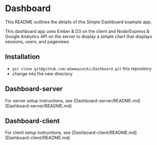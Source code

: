 # Dashboard

This README outlines the details of this Simple Dashboard example app.

This dashboard app uses Ember & D3 on the client and Node/Express & Google Analytics API on the server to display a simple chart that displays sessions, users, and pageviews

## Installation

* `git clone git@github.com:adamwysocki/Dashboard.git` this repository
* change into the new directory

## Dashboard-server

For server setup instructions, see [Dashboard-server/README.md] (Dashboard-server/README.md)

## Dashboard-client

For client setup instructions, see [Dashboard-client/README.md] (Dashboard-client/README.md)

